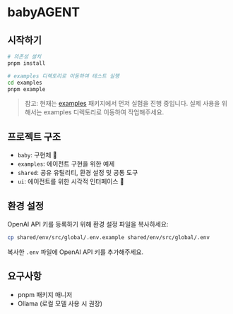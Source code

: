 # babyAGENT

## 시작하기

```bash
# 의존성 설치
pnpm install

# examples 디렉토리로 이동하여 테스트 실행
cd examples
pnpm example
```

> 참고: 현재는 [examples](examples/README.md) 패키지에서 먼저 실험을 진행 중입니다. 실제 사용을 위해서는 examples 디렉토리로 이동하여 작업해주세요.

## 프로젝트 구조

- `baby`: 구현체 🚧
- `examples`: 에이전트 구현을 위한 예제
- `shared`: 공유 유틸리티, 환경 설정 및 공통 도구
- `ui`: 에이전트를 위한 시각적 인터페이스 🚧

## 환경 설정

OpenAI API 키를 등록하기 위해 환경 설정 파일을 복사하세요:

```bash
cp shared/env/src/global/.env.example shared/env/src/global/.env
```

복사한 `.env` 파일에 OpenAI API 키를 추가해주세요.

## 요구사항

- pnpm 패키지 매니저
- Ollama (로컬 모델 사용 시 권장)
